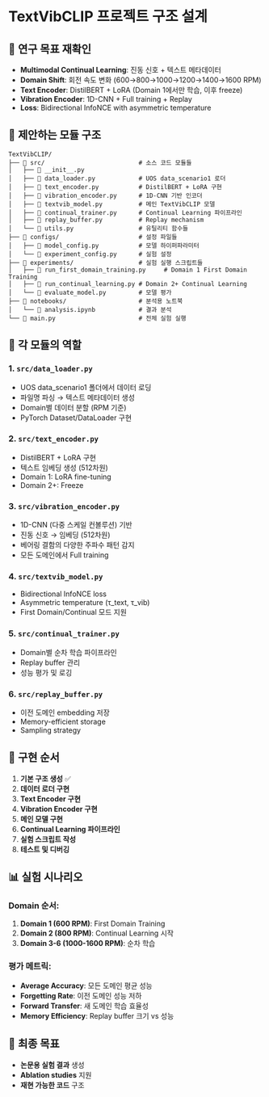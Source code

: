 # TextVibCLIP 프로젝트 구조 설계

## 🎯 연구 목표 재확인
- **Multimodal Continual Learning**: 진동 신호 + 텍스트 메타데이터
- **Domain Shift**: 회전 속도 변화 (600→800→1000→1200→1400→1600 RPM)
- **Text Encoder**: DistilBERT + LoRA (Domain 1에서만 학습, 이후 freeze)
- **Vibration Encoder**: 1D-CNN + Full training + Replay
- **Loss**: Bidirectional InfoNCE with asymmetric temperature

## 📁 제안하는 모듈 구조

```
TextVibCLIP/
├── 📁 src/                          # 소스 코드 모듈들
│   ├── 📄 __init__.py               
│   ├── 📄 data_loader.py            # UOS data_scenario1 로더
│   ├── 📄 text_encoder.py           # DistilBERT + LoRA 구현
│   ├── 📄 vibration_encoder.py      # 1D-CNN 기반 인코더
│   ├── 📄 textvib_model.py          # 메인 TextVibCLIP 모델
│   ├── 📄 continual_trainer.py      # Continual Learning 파이프라인
│   ├── 📄 replay_buffer.py          # Replay mechanism
│   └── 📄 utils.py                  # 유틸리티 함수들
├── 📁 configs/                      # 설정 파일들
│   ├── 📄 model_config.py           # 모델 하이퍼파라미터
│   └── 📄 experiment_config.py      # 실험 설정
├── 📁 experiments/                  # 실험 실행 스크립트들
│   ├── 📄 run_first_domain_training.py     # Domain 1 First Domain Training
│   ├── 📄 run_continual_learning.py # Domain 2+ Continual Learning
│   └── 📄 evaluate_model.py         # 모델 평가
├── 📁 notebooks/                    # 분석용 노트북
│   └── 📄 analysis.ipynb            # 결과 분석
└── 📄 main.py                       # 전체 실험 실행
```

## 🔧 각 모듈의 역할

### 1. `src/data_loader.py`
- UOS data_scenario1 폴더에서 데이터 로딩
- 파일명 파싱 → 텍스트 메타데이터 생성
- Domain별 데이터 분할 (RPM 기준)
- PyTorch Dataset/DataLoader 구현

### 2. `src/text_encoder.py`
- DistilBERT + LoRA 구현
- 텍스트 임베딩 생성 (512차원)
- Domain 1: LoRA fine-tuning
- Domain 2+: Freeze

### 3. `src/vibration_encoder.py`
- 1D-CNN (다중 스케일 컨볼루션) 기반
- 진동 신호 → 임베딩 (512차원)
- 베어링 결함의 다양한 주파수 패턴 감지
- 모든 도메인에서 Full training

### 4. `src/textvib_model.py`
- Bidirectional InfoNCE loss
- Asymmetric temperature (τ_text, τ_vib)
- First Domain/Continual 모드 지원

### 5. `src/continual_trainer.py`
- Domain별 순차 학습 파이프라인
- Replay buffer 관리
- 성능 평가 및 로깅

### 6. `src/replay_buffer.py`
- 이전 도메인 embedding 저장
- Memory-efficient storage
- Sampling strategy

## 🚀 구현 순서

1. **기본 구조 생성** ✅
2. **데이터 로더 구현**
3. **Text Encoder 구현**  
4. **Vibration Encoder 구현**
5. **메인 모델 구현**
6. **Continual Learning 파이프라인**
7. **실험 스크립트 작성**
8. **테스트 및 디버깅**

## 📊 실험 시나리오

### Domain 순서:
1. **Domain 1 (600 RPM)**: First Domain Training
2. **Domain 2 (800 RPM)**: Continual Learning 시작
3. **Domain 3-6 (1000-1600 RPM)**: 순차 학습

### 평가 메트릭:
- **Average Accuracy**: 모든 도메인 평균 성능
- **Forgetting Rate**: 이전 도메인 성능 저하
- **Forward Transfer**: 새 도메인 학습 효율성
- **Memory Efficiency**: Replay buffer 크기 vs 성능

## 🎯 최종 목표
- **논문용 실험 결과** 생성
- **Ablation studies** 지원
- **재현 가능한 코드** 구조
